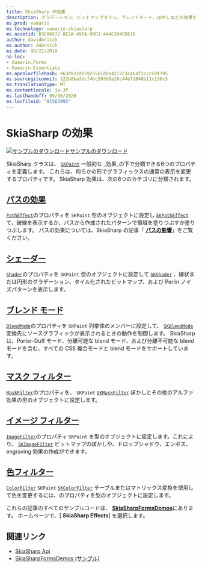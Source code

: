 ```yaml
---
title: SkiaSharp の効果
description: グラデーション、ビットマップタイル、ブレンドモード、ぼかしなどの効果を使用して、グラフィックスの通常の表示を変更する方法について説明します。
ms.prod: xamarin
ms.technology: xamarin-skiasharp
ms.assetid: B3E06572-8E2A-49FA-90D1-444C394CD516
author: davidbritch
ms.author: dabritch
ms.date: 08/22/2018
no-loc:
- Xamarin.Forms
- Xamarin.Essentials
ms.openlocfilehash: e63d92cde5925561dae4217c3c46af2c2c59f795
ms.sourcegitcommit: 122b8ba3dcf4bc59368a16c44e71846b11c136c5
ms.translationtype: MT
ms.contentlocale: ja-JP
ms.lasthandoff: 09/30/2020
ms.locfileid: "91563992"
---
```

# <a name="skiasharp-effects"></a>SkiaSharp の効果

[![サンプルのダウンロード](~/media/shared/download.png)サンプルのダウンロード](https://docs.microsoft.com/samples/xamarin/xamarin-forms-samples/skiasharpforms-demos)

SkiaSharp クラスは、 [`SKPaint`](xref:SkiaSharp.SKPaint) 一般的な _効果_の下で分類できる6つのプロパティを定義します。 これらは、何らかの形でグラフィックスの通常の表示を変更するプロパティです。 SkiaSharp 効果は、次の6つのカテゴリに分類されます。

## <a name="path-effects"></a>[パスの効果](../curves/effects.md)

[`PathEffect`](xref:SkiaSharp.SKPaint.PathEffect)のプロパティを `SKPaint` 型のオブジェクトに設定し [`SKPathEffect`](xref:SkiaSharp.SKPathEffect) て、破線を表示するか、パスから作成されたパターンで領域を塗りつぶすか塗りつぶします。 パスの効果については、SkiaSharp の記事「 [**パスの影響**](../curves/effects.md)」をご覧ください。

## <a name="shaders"></a>[シェーダー](shaders/index.md)

[`Shader`](xref:SkiaSharp.SKPaint.Shader)のプロパティを `SKPaint` 型のオブジェクトに設定して [`SKShader`](xref:SkiaSharp.SKShader) 、線状または円形のグラデーション、タイル化されたビットマップ、および Perlin ノイズパターンを表示します。

## <a name="blend-modes"></a>[ブレンド モード](blend-modes/index.md)

[`BlendMode`](xref:SkiaSharp.SKPaint.BlendMode)のプロパティを `SKPaint` 列挙体のメンバーに設定して、 [`SKBlendMode`](xref:SkiaSharp.SKBlendMode) 変換先にソースグラフィックが表示されるときの動作を制御します。 SkiaSharp は、Porter-Duff モード、分離可能な blend モード、および分離不可能な blend モードを含む、すべての CSS 複合モードと blend モードをサポートしています。

## <a name="mask-filters"></a>[マスク フィルター](mask-filters.md)

[`MaskFilter`](xref:SkiaSharp.SKPaint.MaskFilter)のプロパティを、 `SKPaint` [`SKMaskFilter`](xref:SkiaSharp.SKMaskFilter) ぼかしとその他のアルファ効果の型のオブジェクトに設定します。

## <a name="image-filters"></a>[イメージ フィルター](image-filters.md)

[`ImageFilter`](xref:SkiaSharp.SKPaint.ImageFilter)のプロパティ `SKPaint` を型のオブジェクトに設定します。これにより、 [`SKImageFilter`](xref:SkiaSharp.SKImageFilter) ビットマップのぼかしや、ドロップシャドウ、エンボス、engraving 効果の作成ができます。

## <a name="color-filters"></a>[色フィルター](color-filters.md)

[`ColorFilter`](xref:SkiaSharp.SKPaint.ColorFilter) `SKPaint` [`SKColorFilter`](xref:SkiaSharp.SKColorFilter) テーブルまたはマトリックス変換を使用して色を変更するには、のプロパティを型のオブジェクトに設定します。

これらの記事のすべてのサンプルコードは、 [**SkiaSharpFormsDemos**](/samples/xamarin/xamarin-forms-samples/skiasharpforms-demos)にあります。 ホームページで、[ **SkiaSharp Effects**] を選択します。

## <a name="related-links"></a>関連リンク

- [SkiaSharp Api](/dotnet/api/skiasharp)
- [SkiaSharpFormsDemos (サンプル)](/samples/xamarin/xamarin-forms-samples/skiasharpforms-demos)